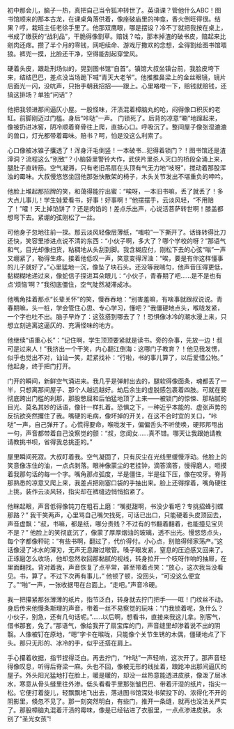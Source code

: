 初中那会儿，脑子一热，真把自己当令狐冲转世了。英语课？管他什么ABC！图书馆顺来的那本古龙，在课桌角落供着，像座破庙里的神龛，香火倒旺得很。结果？哼，栽班主任老徐手里了。他那双鹰眼，哪是摆设？冷不丁就把我按在桌上，书成了缴获的“战利品”，干脆得像割草。赔钱？哈，那本掉渣的破书皮，赔起来比剜肉还疼。攒了半个月的零钱，网吧续命、游戏厅撒欢的念想，全得割给图书馆喂狼。裤兜一摸，比脸还干净，空得能刮起穿堂风。

硬着头皮，跟赴刑场似的，晃到图书馆“自首”。镇馆大叔坐镇台前，我脸皮垮下来，结结巴巴，差点没当场跪下喊“青天大老爷”。他推推鼻梁上的金丝眼镜，镜片后面光一闪，没吭声，只抬手朝我招招——跟上。心里咯噔一下，赔钱就赔钱，还搞这排场？单独“问话”？

他把我领进那间逼仄小屋。一股怪味，汗渍混着樟脑丸的呛，闷得像口积灰的老缸。前脚刚迈过门槛。身后“咔哒”一声。
门锁死了。后背的凉意“唰”地蹿起来，像被扔进冰窖，阴冷顺着脊骨往上爬，直抵心口。呼吸沉了。整间屋子像张湿漉漉的兽口，灯光都带着霉味。赔书？呵，怕是没这么利索了。

心口像被冰锥子攮透了！浑身汗毛倒竖！一本破书…犯得着锁门？！图书馆还是渣滓洞？流程这么“别致”？小脑袋里警铃大作，武侠片里杀人灭口的桥段全涌上来，腿肚子直转筋。空气凝滞，只有老旧吊扇在头顶有气无力地“吱呀”，搅动着那股浑浊的霉味。大叔慢悠悠坐回他那张快散架的椅子，木头关节发出不堪重负的呻吟。

他脸上堆起那招牌的笑，和蔼得能拧出蜜：“唉呀，一本旧书嘛，丢了就丢了！多大点儿事儿！学生娃爱看书，好事！好事啊！”他摆摆手，云淡风轻，“不用赔了！”嚯！天上掉馅饼了？还是肉馅的！差点乐出声，心说活菩萨转世啊！膝盖都想弯下去。紧绷的弦刚松了一丝。

可他身子忽地往前一探。那云淡风轻像层薄纸，“嗤啦”一下撕开了。话锋转得比刀还快，笑容里掺进点说不清的东西：“小伙子啊，多大了？哪个学校的呀？”那语气和气，目光却像扫货，粘稠地从头刮到脚。我含糊应付，刚松下去的心弦“嗡”一声又绷紧了，勒得生疼。接着他低叹一声，笑意变得浑浊：“唉，要是有你这样懂事的儿子就好了。”心里猛地一沉，像坠了块石头。还没等我喘匀，他声音压得更低，黏糊糊地递过来，像蛇信子探进耳朵眼儿：“小伙子，青春期了吧……是不是也有点‘烦恼’啊？”我彻底僵住，空气陡然凝滞成冰。

他嘴角挂着那点“长辈关怀”的笑，慢吞吞地：“别害羞嘛，有啥事就跟叔说说。青春期嘛，头一桩，学会管住心思、专心学习，懂吧？”我僵硬地点头，喉咙发紧，一个字也吐不出。脑子早炸了：这弦搭到哪去了？！恐惧像冰冷的潮水漫上来，只想立刻逃离这逼仄的、充满怪味的地方。

他继续“语重心长”：“记住啊，学生顶顶要紧就是读书。旁的杂事，先放一边！叔可是过来人！”我挤出一个干笑，内心翻江倒海：这哪门子教育？！他见我发愣，似乎也觉出不对，讪讪一笑，赶紧找补：“行啦，书的事儿算了，以后爱惜公物。” 他起身，终于把门打开。

门开的瞬间，新鲜空气涌进来。我几乎是弹射出去的，腿软得像面条，魂都丢了一半，只想离那间屋子、那个人越远越好。劫后余生的虚脱感包裹着四肢。可就在要彻底跨出门槛的刹那，那股憋屈和后怕猛地顶了上来——被锁门的惊悚、那粘腻的目光、莫名其妙的话语，像针一样扎着。恐惧之下，一种近乎本能的、虚张声势的反抗欲突然攫住了我。嘴硬的毛病，像坏掉的开关，在这不合时宜的关口，“咔哒”一声，自己弹开了。心慌得要命，喉咙发干，偏偏舌头不听使唤，硬邦邦甩出一句，声音都带着自己没察觉的颤：“叔，您闺女……真不错。哪天让我跟她请教请教挑书呗，省得我总挑歪的。”

屋里瞬间死寂。大叔盯着我。空气凝固了，只有灰尘在光线里缓慢浮动。他脸上的笑意像冻住的油，一点点剥落。眼神像蒙尘的老挂钟，滴答滴答，慢得磨人，咂摸着我那句话的每一个字。嘴角那点弧度，半是僵住，半是往下压，像在咬牙。脊背那熟悉的凉意又爬上来，我差点把刚塞口袋的手抽出来。脸上还得撑着，嘴角硬往上挑，装作云淡风轻，指尖却在裤缝边悄悄掐紧了。

他眯起眼，声音低得像钝刀在粗石上磨：“嘴挺甜啊，书没少看吧？专挑招蜂引蝶那路？” 我干笑两声，心里骂自己嘴欠找死，可话已出口，只能硬着头皮顶回去，声音虚飘：“叔，书嘛，都是纸，哪分贵贱？不过有的书翻着翻着，也能撞见宝贝不是？”
他脸上的笑彻底沉了，像蒙了厚厚烟油的玻璃，透不出光。慢悠悠点头，每个字都像秤砣：“有些书啊，翻过了，代价得付。小心点，别赔得倾家荡产。”这话像浸了冰水的薄刃，无声无息蹭过喉管。嗓子眼发紧，窒息的压迫感又回来了。正琢磨怎么收场，他却忽然收回那黏腻的视线，转身拉开一个吱呀作响的抽屉，在里面翻找。背对着我，声音恢复了点平常，甚至带着点笑：“放心，这次我当没看见。书，算了。不过下次再有事儿，” 他顿了顿，没回头，“可没这么便宜了。”“啪”一声，一张收据甩在台面上。“走吧。”声音冷硬。

我一把攥紧那张薄薄的纸片，指节泛白，转身就去拧门把手——哐！门纹丝不动。身后传来他慢条斯理的声音，带着一丝不易察觉的玩味：“门我锁着呢，急什么？小伙子，别急，还有几句话呢。”……以后啊，想看书，直接来我这儿拿。别客气，借书那套，免了。”那语气，像给我开了扇宝库的门，声音缝里却渗着说不出的阴翳。人像被钉在原地，“嗯”字卡在喉咙，只能像个关节生锈的木偶，僵硬地点了下头。那只无形的、冰冷的手，似乎还搭在肩上。

手心攥着收据，指节捏得泛白。再去拧门，“咔哒”一声轻响，这次开了。那声音轻得像叹息，听得后脊梁一麻。头也不回，像被无形的线扯着，踉跄冲出那间逼仄的屋子。外头阳光猛地打在脸上，暖是暖的，却没一丝热意能透进皮肤，像泼了层冰水，寒意从骨头缝里往外渗。低头看看手里那张皱巴巴、带着汗湿的纸片，指尖一松。它便打着旋儿，轻飘飘地飞出去，落进图书馆深处书架投下的、浓得化不开的阴影里，倏忽不见了。那一刻突然明白，有些门，推开一条缝，就再也没法关严实了。那股樟脑丸混着汗渍的霉味，像是已经钻进了衣服里，一点点渗进皮肤。 永别了“圣光女孩”!
